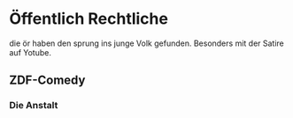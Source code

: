 # Öffentlich Rechtliche
die ör haben den sprung ins junge Volk gefunden.
Besonders mit der Satire auf Yotube.
## ZDF-Comedy 


### Die Anstalt